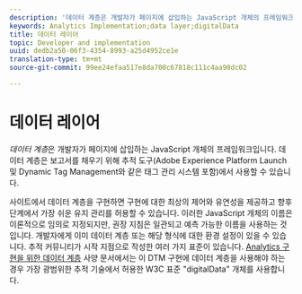 ```yaml
---
description: '데이터 계층은 개발자가 페이지에 삽입하는 JavaScript 개체의 프레임워크입니다. '
keywords: Analytics Implementation;data layer;digitalData
title: 데이터 레이어
topic: Developer and implementation
uuid: dedb2a50-06f3-4354-8993-a25d4952ce1e
translation-type: tm+mt
source-git-commit: 99ee24efaa517e8da700c67818c111c4aa90dc02

---
```



# 데이터 레이어

_데이터 계층_&#x200B;은 개발자가 페이지에 삽입하는 JavaScript 개체의 프레임워크입니다. 데이터 계층은 보고서를 채우기 위해 추적 도구(Adobe Experience Platform Launch 및 Dynamic Tag Management와 같은 태그 관리 시스템 포함)에서 사용할 수 있습니다.

사이트에서 데이터 계층을 구현하면 구현에 대한 최상의 제어와 유연성을 제공하고 향후 단계에서 가장 쉬운 유지 관리를 허용할 수 있습니다. 이러한 JavaScript 개체의 이름은 이론적으로 임의로 지정되지만, 권장 지침은 일관되고 예측 가능한 이름을 사용하는 것입니다. 개발자에게 이미 데이터 계층 또는 해당 형식에 대한 환경 설정이 있을 수 있습니다. 추적 커뮤니티가 시작 지점으로 작성한 여러 가지 표준이 있습니다. [Analytics 구현을 위한 데이터 계층](assets/datalayer-documentation.pdf) 사양 문서에서는 이 DTM 구현에 데이터 계층을 사용해야 하는 경우 가장 광범위한 추적 기술에서 허용한 W3C 표준 "digitalData" 개체를 사용합니다.
